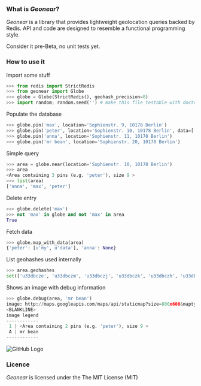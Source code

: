 ### What is *Geonear*?

*Geonear* is a library that provides lightweight geolocation queries backed by Redis.
API and code are designed to resemble a functional programming style.

Consider it pre-Beta, no unit tests yet.

### How to use it

Import some stuff
```python
>>> from redis import StrictRedis
>>> from geonear import Globe
>>> globe = Globe(StrictRedis(), geohash_precision=8)
>>> import random; random.seed('') # make this file testable with doctest
```

Populate the database
```python
>>> globe.pin('max', location='Sophienstr. 9, 10178 Berlin')
>>> globe.pin('peter', location='Sophienstr. 10, 10178 Berlin', data=['my', 'data'])
>>> globe.pin('anna', location='Sophienstr. 11, 10178 Berlin')
>>> globe.pin('mr bean', location='Sophienstr. 20, 10178 Berlin')
```

Simple query
```python
>>> area = globe.near(location='Sophienstr. 10, 10178 Berlin')
>>> area
<Area containing 3 pins (e.g. 'peter'), size 9 >
>>> list(area)
['anna', 'max', 'peter']
```

Delete entry
```python
>>> globe.delete('max')
>>> not 'max' in globe and not 'max' in area
True
```

Fetch data
```python
>>> globe.map_with_data(area)
{'peter': [u'my', u'data'], 'anna': None}
```

List geohashes used internally
```python
>>> area.geohashes
set(['u33dbcze', 'u33dbczm', 'u33dbczj', 'u33dbczk', 'u33dbczh', 'u33dbcz7', 'u33dbczt', 'u33dbcz5', 'u33dbczs'])
```

Shows an image with debug information
```python
>>> globe.debug(area, 'mr bean')
image: http://maps.googleapis.com/maps/api/staticmap?size=800x600&maptype=hybrid&sensor=false&scale=2&markers=label:1|color:blue|52.52529,13.40298&path=enc:azq_ImuxpA?cAb@??bAc@?&path=enc:}xq_ImuxpA?cA`@??bAa@?&path=enc:azq_IisxpA?cAb@??bAc@?&path=enc:}xq_IisxpA?cA`@??bAa@?&path=enc:azq_IcqxpA?eAb@??dAc@?&path=enc:}xq_IcqxpA?eA`@??dAa@?&path=enc:{wq_ImuxpA?cA`@??bAa@?&path=enc:{wq_IisxpA?cA`@??bAa@?&path=enc:{wq_IcqxpA?eA`@??dAa@?&markers=label:A|52.52572,13.40075&path=fillcolor:red|weight:0|enc:g}q_IqhxpA?cA`@??bAa@? (516 chars, 2048 allowed)
<BLANKLINE>
image legend
------------
 1 | <Area containing 2 pins (e.g. 'peter'), size 9 >
 A | mr bean
------------
```
![GitHub Logo](http://maps.googleapis.com/maps/api/staticmap?size=800x600&maptype=hybrid&sensor=false&scale=2&markers=label:1|color:blue|52.52529,13.40298&path=enc:azq_ImuxpA?cAb@??bAc@?&path=enc:}xq_ImuxpA?cA%60@??bAa@?&path=enc:azq_IisxpA?cAb@??bAc@?&path=enc:}xq_IisxpA?cA%60@??bAa@?&path=enc:azq_IcqxpA?eAb@??dAc@?&path=enc:}xq_IcqxpA?eA%60@??dAa@?&path=enc:{wq_ImuxpA?cA%60@??bAa@?&path=enc:{wq_IisxpA?cA%60@??bAa@?&path=enc:{wq_IcqxpA?eA%60@??dAa@?&markers=label:A|52.52572,13.40075&path=fillcolor:red|weight:0|enc:g}q_IqhxpA?cA%60@??bAa@?)

### Licence

*Geonear* is licensed under the The MIT License (MIT)
